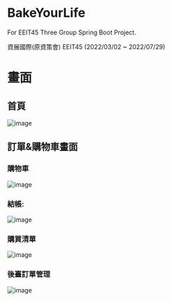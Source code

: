 # BakeYourLife
For EEIT45 Three Group Spring Boot Project.

資展國際(原資策會) EEIT45 (2022/03/02 ~ 2022/07/29)

# 畫面
## 首頁
![image](https://user-images.githubusercontent.com/7628517/182621054-d049df2d-1b6d-4e21-a34d-5c884c917d7a.png)
## 訂單&購物車畫面
### 購物車
![image](https://user-images.githubusercontent.com/7628517/182621204-e6fced48-0a84-4c79-95e9-90dc86aaab13.png)
### 結帳:
![image](https://user-images.githubusercontent.com/7628517/182621384-d72560f3-3a85-4e36-bfc2-551a903c9275.png)
### 購買清單
![image](https://user-images.githubusercontent.com/7628517/182621499-edbc2b89-0cb8-46ee-a15f-6bf2c5213e14.png)
### 後臺訂單管理
![image](https://user-images.githubusercontent.com/7628517/182622025-8c2b4d89-af24-4e38-92eb-ab7fb9ed5d17.png)
